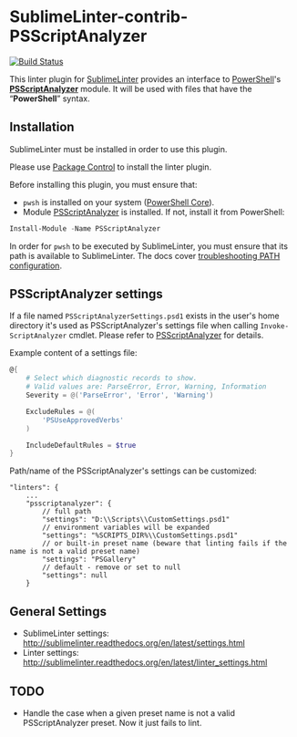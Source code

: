 SublimeLinter-contrib-PSScriptAnalyzer
======================================

[![Build Status](https://travis-ci.org/SublimeLinter/SublimeLinter-contrib-PSScriptAnalyzer.svg?branch=master)](https://travis-ci.org/SublimeLinter/SublimeLinter-contrib-PSScriptAnalyzer)

This linter plugin for [SublimeLinter](https://github.com/SublimeLinter/SublimeLinter) provides an interface to [PowerShell](https://github.com/PowerShell/PowerShell)'s [__PSScriptAnalyzer__](https://github.com/PowerShell/PSScriptAnalyzer) module. It will be used with files that have the “__PowerShell__” syntax.

## Installation

SublimeLinter must be installed in order to use this plugin.

Please use [Package Control](https://packagecontrol.io) to install the linter plugin.

Before installing this plugin, you must ensure that:

 - `pwsh` is installed on your system ([PowerShell Core](https://github.com/PowerShell/PowerShell)).
 - Module [PSScriptAnalyzer](https://github.com/PowerShell/PSScriptAnalyzer) is installed. If not, install it from PowerShell:

```powershell
Install-Module -Name PSScriptAnalyzer
```

In order for `pwsh` to be executed by SublimeLinter, you must ensure that its path is available to SublimeLinter. The docs cover [troubleshooting PATH configuration](http://sublimelinter.readthedocs.io/en/latest/troubleshooting.html#finding-a-linter-executable).

## PSScriptAnalyzer settings

If a file named `PSScriptAnalyzerSettings.psd1` exists in the user's home directory it's used as PSScriptAnalyzer's settings file when calling `Invoke-ScriptAnalyzer` cmdlet. Please refer to [PSScriptAnalyzer](https://github.com/PowerShell/PSScriptAnalyzer#explicit) for details.

Example content of a settings file:

```powershell
@{
    # Select which diagnostic records to show.
    # Valid values are: ParseError, Error, Warning, Information
    Severity = @('ParseError', 'Error', 'Warning')

    ExcludeRules = @(
        'PSUseApprovedVerbs'
    )

    IncludeDefaultRules = $true
}
```

Path/name of the PSScriptAnalyzer's settings can be customized:

```
"linters": {
    ...
    "psscriptanalyzer": {
        // full path
        "settings": "D:\\Scripts\\CustomSettings.psd1"
        // environment variables will be expanded
        "settings": "%SCRIPTS_DIR%\\CustomSettings.psd1"
        // or built-in preset name (beware that linting fails if the name is not a valid preset name)
        "settings": "PSGallery"
        // default - remove or set to null
        "settings": null
    }
```

## General Settings

- SublimeLinter settings: http://sublimelinter.readthedocs.org/en/latest/settings.html
- Linter settings: http://sublimelinter.readthedocs.org/en/latest/linter_settings.html

## TODO

 - Handle the case when a given preset name is not a valid PSScriptAnalyzer preset. Now it just fails to lint.
